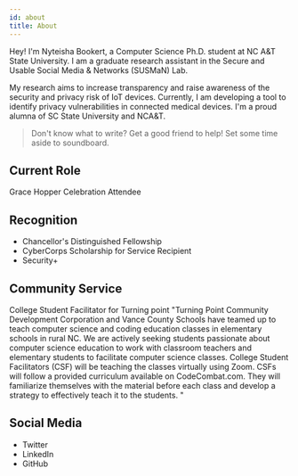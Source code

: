 ```yaml
---
id: about
title: About
---
```


Hey! I'm Nyteisha Bookert, a Computer Science Ph.D. student at NC A&T State University. I am a graduate research assistant in the Secure and Usable Social Media & Networks (SUSMaN) Lab.

My research aims to increase transparency and raise awareness of the security and privacy risk of IoT devices. Currently, I am developing a tool to identify privacy vulnerabilities in connected medical devices.  I'm a proud alumna of SC State University and NCA&T. 
<!-- I use to study '' -->

<!-- https://docs.github.com/en/pages
https://docusaurus.io/docs/design-principles
https://guides.github.com/pdfs/markdown-cheatsheet-online.pdf -->
> Don't know what to write? Get a good friend to help! Set some time aside to soundboard.

## Current Role

Grace Hopper Celebration Attendee

## Recognition

- Chancellor's Distinguished Fellowship
- CyberCorps Scholarship for Service Recipient
- Security+

## Community Service
College Student Facilitator for Turning point
"Turning Point Community Development Corporation and Vance County Schools have teamed up to teach computer science and coding education classes in elementary schools in rural NC. We are actively seeking students passionate about computer science education to work with classroom teachers and elementary students to facilitate computer science classes.
College Student Facilitators (CSF) will be teaching the classes virtually using Zoom. CSFs will follow a provided curriculum available on CodeCombat.com. They will familiarize themselves with the material before each class and develop a strategy to effectively teach it to the students. "
## Social Media

- Twitter
- LinkedIn
- GitHub
